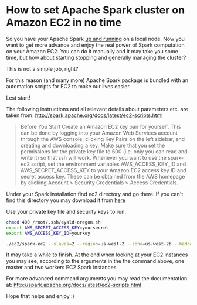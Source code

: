 
# How to set Apache Spark cluster on Amazon EC2 in no time

So you have your Apache Spark [up and running](https://t.co/wFWF0F5AoG) on a local node. 
Now you want to get more advance and enjoy the real power of Spark computation on your Amazon EC2. 
You can do it manually and it may take you some time, but how about starting stopping and generally managing the cluster?

This is not a simple job, right? 

For this reason (and many more) Apache Spark package is bundled with an automation scripts for EC2 to make our lives easier.

Lest start!

The following instructions and all relevant details about parameters etc. are taken from: http://spark.apache.org/docs/latest/ec2-scripts.html 

>Before You Start
 Create an Amazon EC2 key pair for yourself. This can be done by logging into your Amazon Web Services account through the AWS console, clicking Key Pairs on the left sidebar, and creating and downloading a key. Make sure that you set the permissions for the private key file to 600 (i.e. only you can read and write it) so that ssh will work.
 Whenever you want to use the spark-ec2 script, set the environment variables AWS_ACCESS_KEY_ID and AWS_SECRET_ACCESS_KEY to your Amazon EC2 access key ID and secret access key. These can be obtained from the AWS homepage by clicking Account > Security Credentials > Access Credentials.

Under your Spark installation find ec2 directory and go there. If you can't find this directory you may download it from [here](https://github.com/apache/spark/tree/branch-1.6/ec2)

Use your private key file and security keys to run:

```bash
chmod 400 /root/.ssh/eyald-oregon.sh
export AWS_SECRET_ACCESS_KEY=yoursecret
export AWS_ACCESS_KEY_ID=yourkey

./ec2/spark-ec2 --slaves=2 --region=us-west-2 --zone=us-west-2b --hadoop-major-version=2 --key-pair=eyald-oregon --identity-file=/root/.ssh/eyald-oregon.sh launch spark-ed-cluster-1
```

It may take a while to finish. At the end when looking at your EC2 instances you may see, 
 according to the arguments in the the command above, one master and two workers EC2 Spark instances
 
For more advanced command arguments you may read the documentation at: http://spark.apache.org/docs/latest/ec2-scripts.html

Hope that helps and enjoy :)